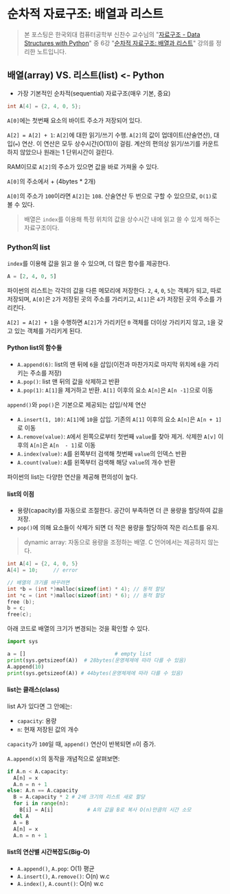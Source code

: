 # 순차적 자료구조: 배열과 리스트

> 본 포스팅은 한국외대 컴퓨터공학부 신찬수 교수님의 "[자료구조 - Data Structures with Python](https://www.youtube.com/playlist?list=PLsMufJgu5933ZkBCHS7bQTx0bncjwi4PK)" 중 6강 "[순차적 자료구조: 배열과 리스트](https://youtube.com/watch?v=Lqd8o7vL2Z8)" 강의를 정리한 노트입니다.

## 배열(array) VS. 리스트(list) <- Python

- 가장 기본적인 순차적(sequential) 자료구조(매우 기본, 중요)

```c
int A[4] = {2, 4, 0, 5};
```

`A[0]`에는 첫번째 요소의 바이트 주소가 저장되어 있다.

`A[2] = A[2] + 1`: `A[2]`에 대한 읽기/쓰기 수행. `A[2]`의 값이 업데이트(산술연산), 대입(`=`) 연산. 이 연산은 모두 상수시간(O(1))이 걸림. 계산의 편의상 읽기/쓰기를 카운트하지 않았으나 원래는 1 단위시간이 걸린다.

RAM이므로 `A[2]`의 주소가 있으면 값을 바로 가져올 수 있다.

`A[0]`의 주소에서 + (4bytes * 2개)

`A[0]`의 주소가 `100`이라면 `A[2]`는 `108`. 산술연산 두 번으로 구할 수 있으므로, `O(1)`로 볼 수 있다.

> 배열은 `index`를 이용해 특정 위치의 값을 상수시간 내에 읽고 쓸 수 있게 해주는 자료구조이다.

### Python의 list

`index`를 이용해 값을 읽고 쓸 수 있으며, 더 많은 함수를 제공한다.

```py
A = [2, 4, 0, 5]
```

파이썬의 리스트는 각각의 값을 다른 메모리에 저장한다. `2`, `4`, `0`, `5`는 객체가 되고, 따로 저장되며, `A[0]`은 `2`가 저장된 곳의 주소를 가리키고, `A[1]`은 `4`가 저장된 곳의 주소를 가리킨다.

`A[2] = A[2] + 1`을 수행하면 `A[2]`가 가리키던 `0` 객체를 더이상 가리키지 않고, `1`을 갖고 있는 객체를 가리키게 된다.

#### Python list의 함수들

- `A.append(6)`: list의 맨 뒤에 `6`을 삽입(이전과 마찬가지로 마지막 위치에 `6`을 가리키는 주소를 저장)
- `A.pop()`: list 맨 뒤의 값을 삭제하고 반환
- `A.pop(1)`: `A[1]`을 제거하고 반환. `A[1]` 이후의 요소 `A[n]`은 `A[n -1]`으로 이동

`append()`와 `pop()`은 기본으로 제공되는 삽입/삭제 연산

- `A.insert(1, 10)`: `A[1]`에 `10`을 삽입. 기존의 `A[1]` 이후의 요소 `A[n]`은 `A[n + 1]`로 이동
- `A.remove(value)`: `A`에서 왼쪽으로부터 첫번째 `value`를 찾아 제거. 삭제한 `A[v]` 이후의 `A[n]`은 `A[n  - 1]`로 이동
- `A.index(value)`: `A`를 왼쪽부터 검색해 첫번째 `value`의 인덱스 반환
- `A.count(value)`: `A`를 왼쪽부터 검색해 해당 `value`의 개수 반환

파이썬의 list는 다양한 연산을 제공해 편의성이 높다.

#### list의 이점

- 용량(capacity)를 자동으로 조절한다. 공간이 부족하면 더 큰 용량을 할당하여 값을 저장.
- `pop()`에 의해 요소들이 삭제가 되면 더 작은 용량을 할당하여 작은 리스트를 유지.

> dynamic array: 자동으로 용량을 조정하는 배열. C 언어에서는 제공하지 않는다.

```c
int A[4] = {2, 4, 0, 5}
A[4] = 10;     // error

// 배열의 크기를 바꾸려면
int *b = (int *)malloc(sizeof(int) * 4); // 동적 할당
int *c = (int *)malloc(sizeof(int) * 6); // 동적 할당
free (b);
b = c;
free(c);
```

아래 코드로 배열의 크기가 변경되는 것을 확인할 수 있다.

```py
import sys

a = []                             # empty list
print(sys.getsizeof(A))  # 28bytes(운영체제에 따라 다를 수 있음)
A.append(10)
print(sys.getsizeof(A)) # 44bytes(운영체제에 따라 다를 수 있음)
```

#### list는 클래스(class)

list A가 있다면 그 안에는:

- `capacity`: 용량
- `n`: 현재 저장된 값의 개수

`capacity`가 `100`일 때, `append()` 연산이 반복되면 `n`이 증가.

`A.append(x)`의 동작을 개념적으로 살펴보면:

```py
if A.n < A.capacity:
  A[n] = x
  A.n = n + 1
else: A.n == A.capacity
  B = A.capacity * 2 # 2배 크기의 리스트 새로 할당
  for i in range(n):
    B[i] = A[i]           # A의 값을 B로 복사 O(n)만큼의 시간 소모
  del A
  A = B
  A[n] = x
  A.n = n + 1
```

#### list의 연산별 시간복잡도(Big-O)

- `A.append()`, `A.pop`: O(1) 평균
- `A.insert()`, `A.remove()`: O(n) w.c
- `A.index()`, `A.count()`: O(n) w.c
